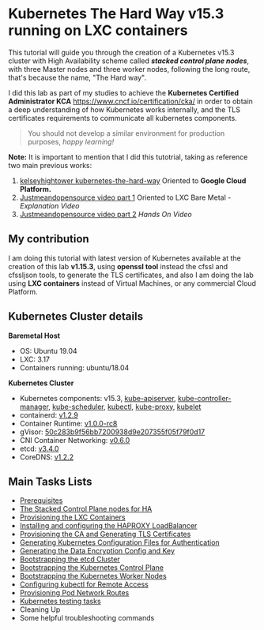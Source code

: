 # Kubernetes The Hard Way v15.3 running on LXC containers

This tutorial will guide you through the creation of a Kubernetes v15.3 cluster with High Availability scheme called ***stacked control plane nodes***, with three Master nodes and three worker nodes, following the long route, that's because the name, "The Hard way". 

I did this lab as part of my studies to achieve the **Kubernetes Certified Administrator KCA** https://www.cncf.io/certification/cka/ in order to obtain a deep understanding of how Kubernetes works internally, and the TLS certificates requirements to communicate all kubernetes components. 

> You should not develop a similar environment for production purposes, *happy learning!* 

**Note:** It is important to mention that I did this tutotrial, taking as reference two main previous works:
1. [kelseyhightower kubernetes-the-hard-way](https://github.com/kelseyhightower/kubernetes-the-hard-way) Oriented to **Google Cloud Platform.**
2. [Justmeandopensource video part 1](https://youtu.be/NvQY5tuxALY?list=PL34sAs7_26wNBRWM6BDhnonoA5FMERax0) Oriented to LXC Bare Metal - *Explanation Video* 
3. [Justmeandopensource video part 2](https://youtu.be/2bVK-e-GuYI?list=PL34sAs7_26wNBRWM6BDhnonoA5FMERax0) *Hands On Video* 

## My contribution 
I am doing this tutorial with latest version of Kubernetes available at the creation of this lab **v1.15.3**, using **openssl tool** instead the cfssl and cfssljson tools, to generate the TLS certificates, and also I am doing the lab using **LXC containers** instead of Virtual Machines, or any commercial Cloud Platform. 

## Kubernetes Cluster details

**Baremetal Host**
- OS: Ubuntu 19.04
- LXC: 3.17
- Containers running: ubuntu/18.04

**Kubernetes Cluster**
- Kubernetes components: v15.3, [kube-apiserver](https://storage.googleapis.com/kubernetes-release/release/v1.15.3/bin/linux/amd64/kube-apiserver), [kube-controller-manager](https://storage.googleapis.com/kubernetes-release/release/v1.15.3/bin/linux/amd64/kube-controller-manager), [kube-scheduler](https://storage.googleapis.com/kubernetes-release/release/v1.15.3/bin/linux/amd64/kube-scheduler), [kubectl](https://storage.googleapis.com/kubernetes-release/release/v1.15.3/bin/linux/amd64/kubectl), [kube-proxy](https://storage.googleapis.com/kubernetes-release/release/v1.15.3/bin/linux/amd64/kube-proxy), [kubelet](https://storage.googleapis.com/kubernetes-release/release/v1.15.3/bin/linux/amd64/kubelet)
- containerd: [v1.2.9](https://github.com/containerd/containerd/releases/download/v1.2.9/containerd-1.2.9.linux-amd64.tar.gz)
- Container Runtime: [v1.0.0-rc8](https://github.com/opencontainers/runc/releases/download/v1.0.0-rc8/runc.amd64)
- gVisor: [50c283b9f56bb7200938d9e207355f05f79f0d17](https://storage.googleapis.com/kubernetes-the-hard-way/runsc-50c283b9f56bb7200938d9e207355f05f79f0d17)
- CNI Container Networking:  [v0.6.0](https://github.com/containernetworking/plugins/releases/download/v0.6.0/cni-plugins-amd64-v0.6.0.tgz)
- etcd: [v3.4.0](https://github.com/etcd-io/etcd/releases/download/v3.4.0/etcd-v3.4.0-linux-amd64.tar.gz)
- CoreDNS: [v1.2.2](https://storage.googleapis.com/kubernetes-the-hard-way/coredns.yaml)

## Main Tasks Lists

- [Prerequisites](https://github.com/jimenezcorzo/Kubernetes-The-Hard-Way-15.3-LXC/blob/master/docs/01-Requisites-md)
- [The Stacked Control Plane nodes for HA ](https://github.com/jimenezcorzo/Kubernetes-The-Hard-Way-15.3-LXC/blob/master/docs/02-Stacked-Control-Plane.md)
- [Provisioning the LXC Containers](https://github.com/jimenezcorzo/Kubernetes-The-Hard-Way-15.3-LXC/blob/master/docs/03-Provisioning-LXC-Containers.md)
- [Installing and configuring the HAPROXY LoadBalancer](https://github.com/jimenezcorzo/Kubernetes-The-Hard-Way-15.3-LXC/blob/master/docs/04-Installing-configuring-HAPROXY-LoadBalancer.md)
- [Provisioning the CA and Generating TLS Certificates](https://github.com/jimenezcorzo/Kubernetes-The-Hard-Way-15.3-LXC/blob/master/docs/05-Provisioning-CA-Generating-TLS-Certificates.md)
- [Generating Kubernetes Configuration Files for Authentication](https://github.com/jimenezcorzo/Kubernetes-The-Hard-Way-15.3-LXC/blob/master/docs/06-Generating-Kubernetes-Configuration-Files.md)
- [Generating the Data Encryption Config and Key](https://github.com/jimenezcorzo/Kubernetes-The-Hard-Way-15.3-LXC/blob/master/docs/07-Generating-Data-Encryption-Config-Key.md)
- [Bootstrapping the etcd Cluster](https://github.com/jimenezcorzo/Kubernetes-The-Hard-Way-15.3-LXC/blob/master/docs/08-Bootstrapping-etcd-Cluster.md)
- [Bootstrapping the Kubernetes Control Plane](https://github.com/jimenezcorzo/Kubernetes-The-Hard-Way-15.3-LXC/blob/master/docs/09-Bootstrapping-Kubernetes-Control-Plane.md)
- [Bootstrapping the Kubernetes Worker Nodes](https://github.com/jimenezcorzo/Kubernetes-The-Hard-Way-15.3-LXC/blob/master/docs/10-Bootstrapping-Kubernetes-Worker-Nodes.md)
- [Configuring kubectl for Remote Access](https://github.com/jimenezcorzo/Kubernetes-The-Hard-Way-15.3-LXC/blob/master/docs/11-Configuring-kubectl-Remote-Access.md)
- [Provisioning Pod Network Routes](https://github.com/jimenezcorzo/Kubernetes-The-Hard-Way-15.3-LXC/blob/master/docs/12-Provisioning-Pod-Network-Routes.md)
- [Kubernetes testing tasks](https://github.com/jimenezcorzo/Kubernetes-The-Hard-Way-15.3-LXC/blob/master/docs/13-Kubernetes-testing-tasks.md)
- Cleaning Up
- Some helpful troubleshooting commands
